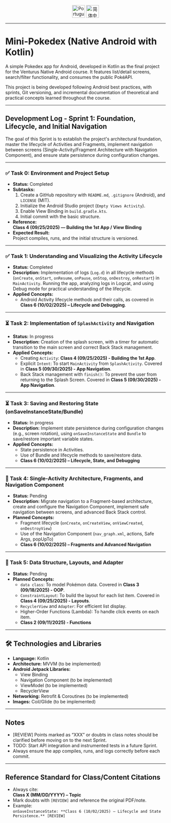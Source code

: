 <div align="center">

<a href="README.md"><img src="https://img.shields.io/badge/🌎%20Português%20(Brasil)-primary?style=for-the-badge&logo=translate" alt="Português (Brasil)" height="40"/></a>
<a href="README.zh-CN.md"><img src="https://img.shields.io/badge/🇨🇳%20简体中文-zh--CN-orange?style=for-the-badge&logo=translate" alt="简体中文" height="40"/></a>

</div>

---

# Mini-Pokedex (Native Android with Kotlin)

A simple Pokedex app for Android, developed in Kotlin as the final project for the Venturus Native Android course. It features list/detail screens, search/filter functionality, and consumes the public PokéAPI.

This project is being developed following Android best practices, with sprints, Git versioning, and incremental documentation of theoretical and practical concepts learned throughout the course.

---

## Development Log - Sprint 1: Foundation, Lifecycle, and Initial Navigation

The goal of this Sprint is to establish the project's architectural foundation, master the lifecycle of Activities and Fragments, implement navigation between screens (Single-Activity/Fragment Architecture with Navigation Component), and ensure state persistence during configuration changes.

---

### ✅ Task 0: Environment and Project Setup
* **Status:** Completed
* **Subtasks:**
  1. Create a GitHub repository with `README.md`, `.gitignore` (Android), and `LICENSE` (MIT).
  2. Initialize the Android Studio project (`Empty Views Activity`).
  3. Enable View Binding in `build.gradle.kts`.
  4. Initial commit with the basic structure.
* **Reference:**  
  **Class 4 (09/25/2025) — Building the 1st App / View Binding**
* **Expected Result:**  
  Project compiles, runs, and the initial structure is versioned.

---

### ✅ Task 1: Understanding and Visualizing the Activity Lifecycle
* **Status:** Completed
* **Description:** Implementation of logs (`Log.d`) in all lifecycle methods (`onCreate`, `onStart`, `onResume`, `onPause`, `onStop`, `onDestroy`, `onRestart`) in `MainActivity`. Running the app, analyzing logs in Logcat, and using Debug mode for practical understanding of the lifecycle.
* **Applied Concepts:**
  * Android Activity lifecycle methods and their calls, as covered in **Class 6 (10/02/2025) – Lifecycle and Debugging**.

---

### ⏳ Task 2: Implementation of `SplashActivity` and Navigation
* **Status:** In progress
* **Description:** Creation of the splash screen, with a timer for automatic transition to the main screen and correct Back Stack management.
* **Applied Concepts:**
  * Creating `Activity`: **Class 4 (09/25/2025) - Building the 1st App**.
  * Explicit `Intent`: To start `MainActivity` from `SplashActivity`. Covered in **Class 5 (09/30/2025) - App Navigation**.
  * Back Stack management with `finish()`: To prevent the user from returning to the Splash Screen. Covered in **Class 5 (09/30/2025) - App Navigation**.

---

### ⏳ Task 3: Saving and Restoring State (onSaveInstanceState/Bundle)
* **Status:** In progress
* **Description:** Implement state persistence during configuration changes (e.g., screen rotation), using `onSaveInstanceState` and `Bundle` to save/restore important variable states.
* **Applied Concepts:**
  * State persistence in Activities.
  * Use of Bundle and lifecycle methods to save/restore data.
  * **Class 6 (10/02/2025) – Lifecycle, State, and Debugging**

---

### 🔲 Task 4: Single-Activity Architecture, Fragments, and Navigation Component
* **Status:** Pending
* **Description:** Migrate navigation to a Fragment-based architecture, create and configure the Navigation Component, implement safe navigation between screens, and advanced Back Stack control.
* **Planned Concepts:**
  * Fragment lifecycle (`onCreate`, `onCreateView`, `onViewCreated`, `onDestroyView`)
  * Use of the Navigation Component (`nav_graph.xml`, actions, Safe Args, popUpTo)
  * **Class 6 (10/02/2025) – Fragments and Advanced Navigation**

---

### 🔲 Task 5: Data Structure, Layouts, and Adapter
* **Status:** Pending
* **Planned Concepts:**
  * `data class`: To model Pokémon data. Covered in **Class 3 (09/18/2025) - OOP**.
  * `ConstraintLayout`: To build the layout for each list item. Covered in **Class 4 (09/25/2025) - Layouts**.
  * `RecyclerView` and `Adapter`: For efficient list display.
  * Higher-Order Functions (Lambda): To handle click events on each item.
  * **Class 2 (09/11/2025) - Functions**

---

## 🛠 Technologies and Libraries

* **Language:** Kotlin
* **Architecture:** MVVM (to be implemented)
* **Android Jetpack Libraries:**
  * View Binding
  * Navigation Component (to be implemented)
  * ViewModel (to be implemented)
  * RecyclerView
* **Networking:** Retrofit & Coroutines (to be implemented)
* **Images:** Coil/Glide (to be implemented)

---

## Notes

- [REVIEW] Points marked as “XXX” or doubts in class notes should be clarified before moving on to the next Sprint.
- TODO: Start API integration and instrumented tests in a future Sprint.
- Always ensure the app compiles, runs, and logs correctly before each commit.

---

## Reference Standard for Class/Content Citations

- Always cite:  
  **Class X (MM/DD/YYYY) – Topic**
- Mark doubts with `[REVIEW]` and reference the original PDF/note.
- Example:  
  `onSaveInstanceState: **Class 6 (10/02/2025) – Lifecycle and State Persistence.** [REVIEW]`
